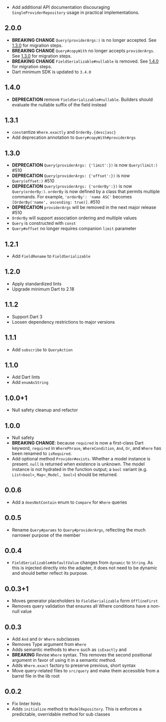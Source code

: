 - Add additional API documentation discouraging `SingleProviderRepository` usage in practical implementations.

## 2.0.0

- **BREAKING CHANGE** `Query(providerArgs:)` is no longer accepted. See [1.3.0](#1.3.0) for migration steps.
- **BREAKING CHANGE** `Query#copyWith` no longer accepts `providerArgs`. See [1.3.0](#1.3.0) for migration steps.
- **BREAKING CHANGE** `FieldSerializable#nullable` is removed. See [1.4.0](#1.4.0) for migration steps.
- Dart minimum SDK is updated to `3.4.0`

## 1.4.0

- **DEPRECATION** remove `FieldSerializable#nullable`. Builders should evaluate the nullable suffix of the field instead

## 1.3.1

- `const`antize `Where.exactly` and `OrderBy.{desc|asc}`
- Add deprecation annotation to `Query#copyWith#providerArgs`

## 1.3.0

- **DEPRECATION** `Query(providerArgs: {'limit':})` is now `Query(limit:)` #510
- **DEPRECATION** `Query(providerArgs: {'offset':})` is now `Query(offset:)` #510
- **DEPRECATION** `Query(providerArgs: {'orderBy':})` is now `Query(orderBy:)`. `orderBy` is now defined by a class that permits multiple commands. For example, `'orderBy': 'name ASC'` becomes `[OrderBy('name', ascending: true)]`. #510
- **DEPRECATION** `providerArgs` will be removed in the next major release #510
- `OrderBy` will support association ordering and multiple values
- `Query` is constructed with `const`
- `Query#offset` no longer requires companion `limit` parameter

## 1.2.1

- Add `FieldRename` to `FieldSerializable`

## 1.2.0

- Apply standardized lints
- Upgrade minimum Dart to 2.18

## 1.1.2

- Support Dart 3
- Loosen dependency restrictions to major versions

## 1.1.1

- Add `subscribe` to `QueryAction`

## 1.1.0

- Add Dart lints
- Add `enumAsString`

## 1.0.0+1

- Null safety cleanup and refactor

## 1.0.0

- Null safety
- **BREAKING CHANGE**: because `required` is now a first-class Dart keyword, `required` in `WherePhrase`, `WhereCondition`, `And`, `Or`, and `Where` has been renamed to `isRequired`.
- Add optional method `Provider#exists`. Whether a model instance is present. `null` is returned when existence is unknown. The model instance is not hydrated in the function output; a `bool` variant (e.g. `List<bool>`, `Map<_Model, bool>`) should be returned.

## 0.0.6

- Add a `doesNotContain` enum to `Compare` for `Where` queries

## 0.0.5

- Rename `Query#params` to `Query#providerArgs`, reflecting the much narrower purpose of the member

## 0.0.4

- `FieldSerializable#defaultValue` changes from `dynamic` to `String`. As this is injected directly into the adapter, it does not need to be dynamic and should better reflect its purpose.

## 0.0.3+1

- Moves generator placeholders to `FieldSerializable` form `OfflineFirst`
- Removes query validation that ensures all Where conditions have a non-null value

## 0.0.3

- Add `And` and `Or` `Where` subclasses
- Removes Type argument from `Where`
- Adds semantic methods to `Where` such as `isExactly` and
- **BREAKING** Revise `Where` syntax. This removes the second positional argument in favor of using it in a semantic method.
- Adds `Where.exact` factory to preserve previous, short syntax
- Move query-related files to `src/query` and make them accessible from a barrel file in the lib root

## 0.0.2

- Fix linter hints
- Adds `initialize` method to `ModelRepository`. This is enforces a predictable, overridable method for sub classes
